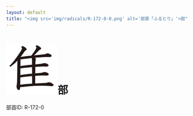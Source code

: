 ```yaml
---
layout: default
title: "<img src='img/radicals/R-172-0-0.png' alt='部首「ふるとり」'>部"  # glyphをタイトルに使用
---
```


# <img src='img/radicals/R-172-0-0.png' alt='部首「ふるとり」'>部
部首ID: R-172-0
